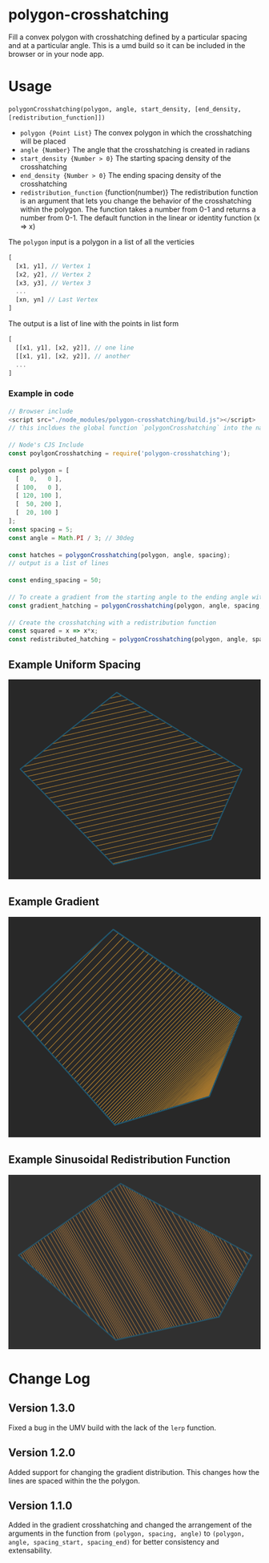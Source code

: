 # polygon-crosshatching

Fill a convex polygon with crosshatching defined by a particular spacing and at
a particular angle. This is a umd build so it can be included in the browser or
in your node app.

# Usage

`polygonCrosshatching(polygon, angle, start_density, [end_density, [redistribution_function]])`
+ `polygon {Point List}` The convex polygon in which the crosshatching will be placed
+ `angle {Number}` The angle that the crosshatching is created in radians
+ `start_density {Number > 0}` The starting spacing density of the crosshatching
+ `end_density {Number > 0}` The ending spacing density of the crosshatching
+ `redistribution_function` {function(number)} The redistribution function is an argument
  that lets you change the behavior of the crosshatching within the polygon. The function
  takes a number from 0-1 and returns a number from 0-1. The default function in the
  linear or identity function (x => x)

The `polygon` input is a polygon in a list of all the verticies
```js
[
  [x1, y1], // Vertex 1
  [x2, y2], // Vertex 2
  [x3, y3], // Vertex 3
  ...
  [xn, yn] // Last Vertex
]
```

The output is a list of line with the points in list form
```js
[
  [[x1, y1], [x2, y2]], // one line
  [[x1, y1], [x2, y2]], // another
  ...
]
```

### Example in code
```js
// Browser include
<script src="./node_modules/polygon-crosshatching/build.js"></script>
// this incldues the global function `polygonCrosshatching` into the namespace

// Node's CJS Include
const poylgonCrosshatching = require('polygon-crosshatching');

const polygon = [
  [   0,   0 ],
  [ 100,   0 ],
  [ 120, 100 ],
  [  50, 200 ],
  [  20, 100 ]
];
const spacing = 5;
const angle = Math.PI / 3; // 30deg

const hatches = polygonCrosshatching(polygon, angle, spacing);
// output is a list of lines

const ending_spacing = 50;

// To create a gradient from the starting angle to the ending angle within the polygon
const gradient_hatching = polygonCrosshatching(polygon, angle, spacing, ending_spacing);

// Create the crosshatching with a redistribution function
const squared = x => x*x;
const redistributed_hatching = polygonCrosshatching(polygon, angle, spacing, ending_spacing, squared);
```

## Example Uniform Spacing
![polygon-crosshatching](./example.png)

## Example Gradient
![polygon-crosshatching-gradient](./example_gradient.png)

## Example Sinusoidal Redistribution Function
![polygon-crosshatching-gradient](./example_redistribution.png)


# Change Log

## Version 1.3.0
Fixed a bug in the UMV build with the lack of the `lerp` function.

## Version 1.2.0
Added support for changing the gradient distribution. This changes how the lines are spaced within the the polygon.

## Version 1.1.0
Added in the gradient crosshatching and changed the arrangement of the arguments in the function from `(polygon, spacing, angle)` to `(polygon, angle, spacing_start, spacing_end)` for better consistency and extensability.
